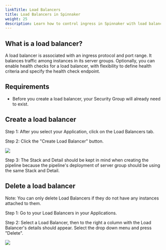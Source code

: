 ```yaml
---
linkTitle: Load Balancers
title: Load Balancers in Spinnaker
weight: 25
description: Learn how to control ingress in Spinnaker with load balancers.
---
```


## What is a load balancer?

A load balancer is associated with an ingress protocol and port range. It balances traffic among instances in its server groups. Optionally, you can enable health checks for a load balancer, with flexibility to define health criteria and specify the health check endpoint.

## Requirements

- Before you create a load balancer, your Security Group will already need to exist.

## Create a load balancer

Step 1: After you select your Application, click on the Load Balancers tab.

Step 2: Click the "Create Load Balancer" button.

![](/images/Image-2017-03-24-at-4.50.37-PM.png)

Step 3: The Stack and Detail should be kept in mind when creating the pipeline because the pipeline's deployment of server group should be using the same Stack and Detail.

## Delete a load balancer

Note: You can only delete Load Balancers if they do not have any instances attached to them.

Step 1: Go to your Load Balancers in your Applications.

Step 2: Select a Load Balancer, then to the right a column with the Load Balancer's details should appear. Select the drop down menu and press "Delete".

![](/images/Image-2017-03-24-at-4.56.31-PM.png)
